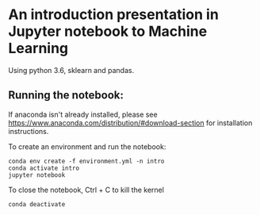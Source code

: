 # An introduction presentation in Jupyter notebook to Machine Learning

Using python 3.6, sklearn and pandas.

## Running the notebook:

If anaconda isn't already installed, please see https://www.anaconda.com/distribution/#download-section for installation instructions.

To create an environment and run the notebook:
	
	conda env create -f environment.yml -n intro
	conda activate intro
	jupyter notebook

To close the notebook, Ctrl + C to kill the kernel
	
	conda deactivate

